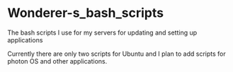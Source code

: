 # Wonderer-s_bash_scripts
The bash scripts I use for my servers for updating and setting up applications

Currently there are only two scripts for Ubuntu and I plan to add scripts for photon OS and other applications. 
